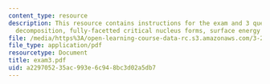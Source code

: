 ```yaml
---
content_type: resource
description: This resource contains instructions for the exam and 3 questions on spinodal
  decomposition, fully-facetted critical nucleus forms, surface energy anisotropy.
file: /media/https%3A/open-learning-course-data-rc.s3.amazonaws.com/3-21-kinetic-processes-in-materials-spring-2006/a229705235ac993e6c948bc3d02a5db7_exam3.pdf
file_type: application/pdf
resourcetype: Document
title: exam3.pdf
uid: a2297052-35ac-993e-6c94-8bc3d02a5db7
---
```

